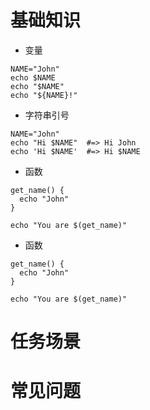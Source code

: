 # 基础知识
* 变量
```
NAME="John"
echo $NAME
echo "$NAME"
echo "${NAME}!"
```

* 字符串引号
```
NAME="John"
echo "Hi $NAME"  #=> Hi John
echo 'Hi $NAME'  #=> Hi $NAME
```

* 函数
```
get_name() {
  echo "John"
}

echo "You are $(get_name)"
```

* 函数
```
get_name() {
  echo "John"
}

echo "You are $(get_name)"
```



# 任务场景

# 常见问题
